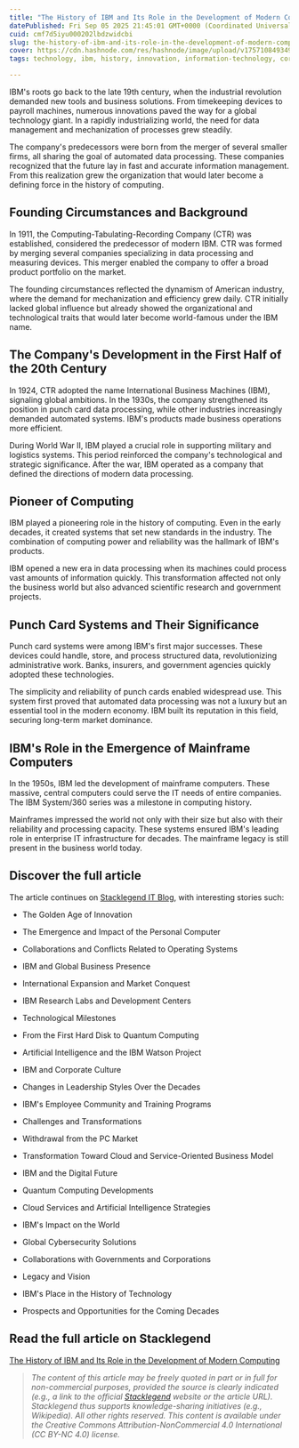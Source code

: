 ```yaml
---
title: "The History of IBM and Its Role in the Development of Modern Computing"
datePublished: Fri Sep 05 2025 21:45:01 GMT+0000 (Coordinated Universal Time)
cuid: cmf7d5iyu000202lbdzwidcbi
slug: the-history-of-ibm-and-its-role-in-the-development-of-modern-computing
cover: https://cdn.hashnode.com/res/hashnode/image/upload/v1757108493499/838ee70f-a65b-4ffb-ba97-9ca297e02d02.jpeg
tags: technology, ibm, history, innovation, information-technology, corporate

---
```


IBM's roots go back to the late 19th century, when the industrial revolution demanded new tools and business solutions. From timekeeping devices to payroll machines, numerous innovations paved the way for a global technology giant. In a rapidly industrializing world, the need for data management and mechanization of processes grew steadily.

The company's predecessors were born from the merger of several smaller firms, all sharing the goal of automated data processing. These companies recognized that the future lay in fast and accurate information management. From this realization grew the organization that would later become a defining force in the history of computing.

## **Founding Circumstances and Background**

In 1911, the Computing-Tabulating-Recording Company (CTR) was established, considered the predecessor of modern IBM. CTR was formed by merging several companies specializing in data processing and measuring devices. This merger enabled the company to offer a broad product portfolio on the market.

The founding circumstances reflected the dynamism of American industry, where the demand for mechanization and efficiency grew daily. CTR initially lacked global influence but already showed the organizational and technological traits that would later become world-famous under the IBM name.

## **The Company's Development in the First Half of the 20th Century**

In 1924, CTR adopted the name International Business Machines (IBM), signaling global ambitions. In the 1930s, the company strengthened its position in punch card data processing, while other industries increasingly demanded automated systems. IBM's products made business operations more efficient.

During World War II, IBM played a crucial role in supporting military and logistics systems. This period reinforced the company's technological and strategic significance. After the war, IBM operated as a company that defined the directions of modern data processing.

## **Pioneer of Computing**

IBM played a pioneering role in the history of computing. Even in the early decades, it created systems that set new standards in the industry. The combination of computing power and reliability was the hallmark of IBM's products.

IBM opened a new era in data processing when its machines could process vast amounts of information quickly. This transformation affected not only the business world but also advanced scientific research and government projects.

## **Punch Card Systems and Their Significance**

Punch card systems were among IBM's first major successes. These devices could handle, store, and process structured data, revolutionizing administrative work. Banks, insurers, and government agencies quickly adopted these technologies.

The simplicity and reliability of punch cards enabled widespread use. This system first proved that automated data processing was not a luxury but an essential tool in the modern economy. IBM built its reputation in this field, securing long-term market dominance.

## **IBM's Role in the Emergence of Mainframe Computers**

In the 1950s, IBM led the development of mainframe computers. These massive, central computers could serve the IT needs of entire companies. The IBM System/360 series was a milestone in computing history.

Mainframes impressed the world not only with their size but also with their reliability and processing capacity. These systems ensured IBM's leading role in enterprise IT infrastructure for decades. The mainframe legacy is still present in the business world today.

## **Discover the full article**

The article continues on [Stacklegend IT Blog](https://blog.stacklegend.com/en/the-history-of-ibm-and-its-role-in-the-development-of-modern-computing), with interesting stories such:

* The Golden Age of Innovation
    
* The Emergence and Impact of the Personal Computer
    
* Collaborations and Conflicts Related to Operating Systems
    
* IBM and Global Business Presence
    
* International Expansion and Market Conquest
    
* IBM Research Labs and Development Centers
    
* Technological Milestones
    
* From the First Hard Disk to Quantum Computing
    
* Artificial Intelligence and the IBM Watson Project
    
* IBM and Corporate Culture
    
* Changes in Leadership Styles Over the Decades
    
* IBM's Employee Community and Training Programs
    
* Challenges and Transformations
    
* Withdrawal from the PC Market
    
* Transformation Toward Cloud and Service-Oriented Business Model
    
* IBM and the Digital Future
    
* Quantum Computing Developments
    
* Cloud Services and Artificial Intelligence Strategies
    
* IBM's Impact on the World
    
* Global Cybersecurity Solutions
    
* Collaborations with Governments and Corporations
    
* Legacy and Vision
    
* IBM's Place in the History of Technology
    
* Prospects and Opportunities for the Coming Decades
    

## **Read the full article on Stacklegend**

[The History of IBM and Its Role in the Development of Modern Computing](https://blog.stacklegend.com/en/the-history-of-ibm-and-its-role-in-the-development-of-modern-computing)

> *The content of this article may be freely quoted in part or in full for non-commercial purposes, provided the source is clearly indicated (e.g., a link to the official* [*Stacklegend*](https://stacklegend.com/) *website or the article URL). Stacklegend thus supports knowledge-sharing initiatives (e.g., Wikipedia). All other rights reserved. This content is available under the Creative Commons Attribution-NonCommercial 4.0 International (CC BY-NC 4.0) license.*